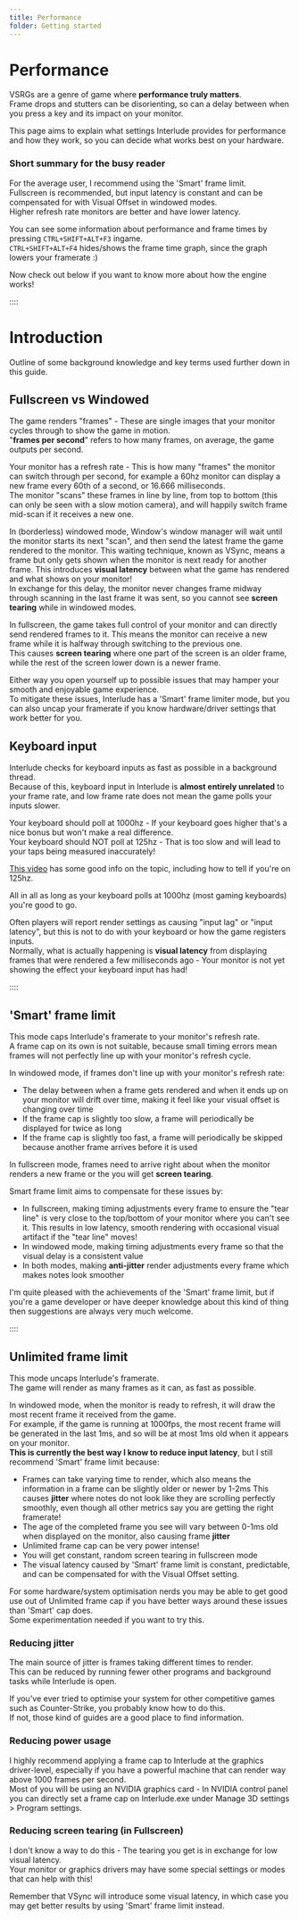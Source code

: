 ```yaml
---
title: Performance
folder: Getting started
---
```

# Performance

VSRGs are a genre of game where **performance truly matters**.  
Frame drops and stutters can be disorienting, so can a delay between when you press a key and its impact on your monitor.

This page aims to explain what settings Interlude provides for performance and how they work, so you can decide what works best on your hardware.

### Short summary for the busy reader
For the average user, I recommend using the 'Smart' frame limit.  
Fullscreen is recommended, but input latency is constant and can be compensated for with Visual Offset in windowed modes.  
Higher refresh rate monitors are better and have lower latency.  

You can see some information about performance and frame times by pressing `CTRL+SHIFT+ALT+F3` ingame.  
`CTRL+SHIFT+ALT+F4` hides/shows the frame time graph, since the graph lowers your framerate :)  

Now check out below if you want to know more about how the engine works!

::::

# Introduction

Outline of some background knowledge and key terms used further down in this guide.

## Fullscreen vs Windowed

The game renders "frames" - These are single images that your monitor cycles through to show the game in motion.  
"**frames per second**" refers to how many frames, on average, the game outputs per second. 

Your monitor has a refresh rate - This is how many "frames" the monitor can switch through per second, for example a 60hz monitor can display a new frame every 60th of a second, or 16.666 milliseconds.  
The monitor "scans" these frames in line by line, from top to bottom (this can only be seen with a slow motion camera), and will happily switch frame mid-scan if it receives a new one.

In (borderless) windowed mode, Window's window manager will wait until the monitor starts its next "scan", and then send the latest frame the game rendered to the monitor.
This waiting technique, known as VSync, means a frame but only gets shown when the monitor is next ready for another frame.
This introduces **visual latency** between what the game has rendered and what shows on your monitor!  
In exchange for this delay, the monitor never changes frame midway through scanning in the last frame it was sent, so you cannot see **screen tearing** while in windowed modes.

In fullscreen, the game takes full control of your monitor and can directly send rendered frames to it.
This means the monitor can receive a new frame while it is halfway through switching to the previous one.  
This causes **screen tearing** where one part of the screen is an older frame, while the rest of the screen lower down is a newer frame.

Either way you open yourself up to possible issues that may hamper your smooth and enjoyable game experience.  
To mitigate these issues, Interlude has a 'Smart' frame limiter mode, but you can also uncap your framerate if you know hardware/driver settings that work better for you.

## Keyboard input
 
Interlude checks for keyboard inputs as fast as possible in a background thread.  
Because of this, keyboard input in Interlude is **almost entirely unrelated** to your frame rate, and low frame rate does not mean the game polls your inputs slower.

Your keyboard should poll at 1000hz - If your keyboard goes higher that's a nice bonus but won't make a real difference.  
Your keyboard should NOT poll at 125hz - That is too slow and will lead to your taps being measured inaccurately!

[This video](https://www.youtube.com/watch?v=heZVmr9fyng) has some good info on the topic, including how to tell if you're on 125hz.

All in all as long as your keyboard polls at 1000hz (most gaming keyboards) you're good to go.

Often players will report render settings as causing "input lag" or "input latency", but this is not to do with your keyboard or how the game registers inputs.  
Normally, what is actually happening is **visual latency** from displaying frames that were rendered a few milliseconds ago - Your monitor is not yet showing the effect your keyboard input has had!

::::

## 'Smart' frame limit

This mode caps Interlude's framerate to your monitor's refresh rate.  
A frame cap on its own is not suitable, because small timing errors mean frames will not perfectly line up with your monitor's refresh cycle.

In windowed mode, if frames don't line up with your monitor's refresh rate:

- The delay between when a frame gets rendered and when it ends up on your monitor will drift over time, making it feel like your visual offset is changing over time
- If the frame cap is slightly too slow, a frame will periodically be displayed for twice as long
- If the frame cap is slightly too fast, a frame will periodically be skipped because another frame arrives before it is used

In fullscreen mode, frames need to arrive right about when the monitor renders a new frame or the you will get **screen tearing**.

Smart frame limit aims to compensate for these issues by:

- In fullscreen, making timing adjustments every frame to ensure the "tear line" is very close to the top/bottom of your monitor where you can't see it.
  This results in low latency, smooth rendering with occasional visual artifact if the "tear line" moves!
- In windowed mode, making timing adjustments every frame so that the visual delay is a consistent value
- In both modes, making **anti-jitter** render adjustments every frame which makes notes look smoother

I'm quite pleased with the achievements of the 'Smart' frame limit, but if you're a game developer or have deeper knowledge about this kind of thing then suggestions are always very much welcome.

::::

## Unlimited frame limit

This mode uncaps Interlude's framerate.  
The game will render as many frames as it can, as fast as possible.

In windowed mode, when the monitor is ready to refresh, it will draw the most recent frame it received from the game.  
For example, if the game is running at 1000fps, the most recent frame will be generated in the last 1ms, and so will be at most 1ms old when it appears on your monitor.  
**This is currently the best way I know to reduce input latency**, but I still recommend 'Smart' frame limit because:

- Frames can take varying time to render, which also means the information in a frame can be slightly older or newer by 1-2ms
  This causes **jitter** where notes do not look like they are scrolling perfectly smoothly, even though all other metrics say you are getting the right framerate!
- The age of the completed frame you see will vary between 0-1ms old when displayed on the monitor, also causing frame **jitter**
- Unlimited frame cap can be very power intense!
- You will get constant, random screen tearing in fullscreen mode
- The visual latency caused by 'Smart' frame limit is constant, predictable, and can be compensated for with the Visual Offset setting.

For some hardware/system optimisation nerds you may be able to get good use out of Unlimited frame cap if you have better ways around these issues than 'Smart' cap does.  
Some experimentation needed if you want to try this.

### Reducing jitter

The main source of jitter is frames taking different times to render.  
This can be reduced by running fewer other programs and background tasks while Interlude is open.

If you've ever tried to optimise your system for other competitive games such as Counter-Strike, you probably know how to do this.  
If not, those kind of guides are a good place to find information.

### Reducing power usage

I highly recommend applying a frame cap to Interlude at the graphics driver-level, especially if you have a powerful machine that can render way above 1000 frames per second.  
Most of you will be using an NVIDIA graphics card - In NVIDIA control panel you can directly set a frame cap on Interlude.exe under Manage 3D settings > Program settings.

### Reducing screen tearing (in Fullscreen)

I don't know a way to do this - The tearing you get is in exchange for low visual latency.  
Your monitor or graphics drivers may have some special settings or modes that can help with this!

Remember that VSync will introduce some visual latency, in which case you may get better results by using 'Smart' frame limit instead.